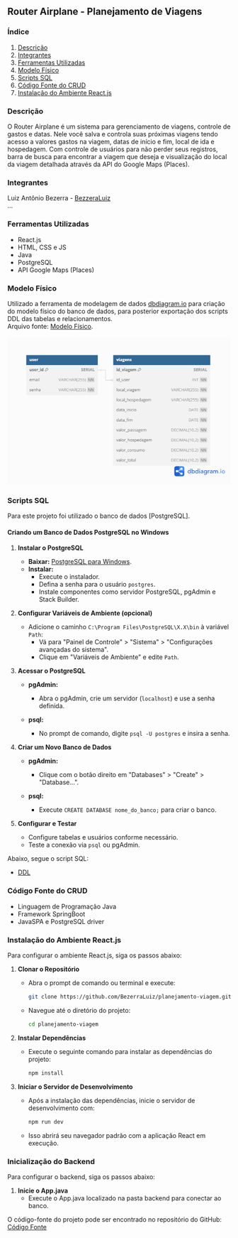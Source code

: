 ## Router Airplane - Planejamento de Viagens

### Índice
1. [Descrição](#descrição)
2. [Integrantes](#integrantes)
3. [Ferramentas Utilizadas](#ferramentas-utilizadas)
4. [Modelo Físico](#modelo-físico)
5. [Scripts SQL](#scripts-sql)
6. [Código Fonte do CRUD](#código-fonte-do-crud)
7. [Instalação do Ambiente React.js](#instalação-do-ambiente-reactjs)

### Descrição
O Router Airplane é um sistema para gerenciamento de viagens, controle de gastos e datas. Nele você salva e controla suas próximas viagens tendo acesso a valores gastos na viagem, datas de início e fim, local de ida e hospedagem. Com controle de usuários para não perder seus registros, barra de busca para encontrar a viagem que deseja e visualização do local da viagem detalhada através da API do Google Maps (Places).

### Integrantes
Luiz Antônio Bezerra - [BezzeraLuiz](https://github.com/BezerraLuiz)<br>
...

### Ferramentas Utilizadas
- React.js
- HTML, CSS e JS
- Java
- PostgreSQL
- API Google Maps (Places)

### Modelo Físico
Utilizado a ferramenta de modelagem de dados [dbdiagram.io](https://dbdiagram.io/) para criação do modelo físico do banco de dados, para posterior exportação dos scripts DDL das tabelas e relacionamentos.<br>
Arquivo fonte: [Modelo Físico](https://dbdiagram.io/d/66c3ad358b4bb5230e851997).<br>

![image](database/modelo_fisico.png)

### Scripts SQL
Para este projeto foi utilizado o banco de dados [PostgreSQL].<br>

#### Criando um Banco de Dados PostgreSQL no Windows

1. **Instalar o PostgreSQL**
   - **Baixar:** [PostgreSQL para Windows](https://www.postgresql.org/download/windows/).
   - **Instalar:**
     - Execute o instalador.
     - Defina a senha para o usuário `postgres`.
     - Instale componentes como servidor PostgreSQL, pgAdmin e Stack Builder.

2. **Configurar Variáveis de Ambiente (opcional)**
   - Adicione o caminho `C:\Program Files\PostgreSQL\X.X\bin` à variável `Path`:
     - Vá para "Painel de Controle" > "Sistema" > "Configurações avançadas do sistema".
     - Clique em "Variáveis de Ambiente" e edite `Path`.

3. **Acessar o PostgreSQL**
   - **pgAdmin:**
     - Abra o pgAdmin, crie um servidor (`localhost`) e use a senha definida.
   
   - **psql:**
     - No prompt de comando, digite `psql -U postgres` e insira a senha.

4. **Criar um Novo Banco de Dados**
   - **pgAdmin:**
     - Clique com o botão direito em "Databases" > "Create" > "Database...".
   
   - **psql:**
     - Execute `CREATE DATABASE nome_do_banco;` para criar o banco.

5. **Configurar e Testar**
   - Configure tabelas e usuários conforme necessário.
   - Teste a conexão via `psql` ou pgAdmin.

Abaixo, segue o script SQL:
+ [DDL](https://github.com/BezerraLuiz/planejamento-viagem/tree/main/database/DDL)

### Código Fonte do CRUD
- Linguagem de Programação Java<br>
- Framework SpringBoot
- JavaSPA e PostgreSQL driver

### Instalação do Ambiente React.js

Para configurar o ambiente React.js, siga os passos abaixo:

1. **Clonar o Repositório**
   - Abra o prompt de comando ou terminal e execute:
     ```bash
     git clone https://github.com/BezerraLuiz/planejamento-viagem.git
     ```
   - Navegue até o diretório do projeto:
     ```bash
     cd planejamento-viagem
     ```

2. **Instalar Dependências**
   - Execute o seguinte comando para instalar as dependências do projeto:
     ```bash
     npm install
     ```

3. **Iniciar o Servidor de Desenvolvimento**
   - Após a instalação das dependências, inicie o servidor de desenvolvimento com:
     ```bash
     npm run dev
     ```
   - Isso abrirá seu navegador padrão com a aplicação React em execução.
  
### Inicialização do Backend

Para configurar o backend, siga os passos abaixo:

1. **Inicie o App.java**
   - Execute o App.java localizado na pasta backend para conectar ao banco.

O código-fonte do projeto pode ser encontrado no repositório do GitHub: [Código Fonte](https://github.com/BezerraLuiz/planejamento-viagem/tree/main/frontend)
